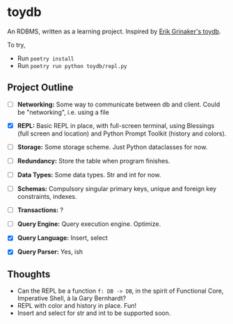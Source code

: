 # toydb

An RDBMS, written as a learning project.
Inspired by [Erik Grinaker's toydb](https://github.com/erikgrinaker/toydb).

To try,
- Run ``poetry install``
- Run ``poetry run python toydb/repl.py``

<script id="asciicast-l5KyIRseeHWgctUb43a0VkPtI" src="https://asciinema.org/a/l5KyIRseeHWgctUb43a0VkPtI.js" async></script>

## Project Outline

- [ ] **Networking:** Some way to communicate between db and client. Could be "networking", i.e. using a file

- [x] **REPL:** Basic REPL in place, with full-screen terminal, using Blessings (full screen and location) and Python Prompt Toolkit (history and colors).

- [ ] **Storage:** Some storage scheme. Just Python dataclasses for now.

- [ ] **Redundancy:** Store the table when program finishes.

- [ ] **Data Types:** Some data types. Str and int for now.

- [ ] **Schemas:** Compulsory singular primary keys, unique and foreign key constraints, indexes.

- [ ] **Transactions:** ?

- [ ] **Query Engine:** Query execution engine. Optimize.

- [x] **Query Language:** Insert, select

- [x] **Query Parser:** Yes, ish


## Thoughts

- Can the REPL be a function `f: DB -> DB`, in the spirit of Functional Core, Imperative Shell, à la Gary Bernhardt?
- REPL with color and history in place. Fun!
- Insert and select for str and int to be supported soon.
